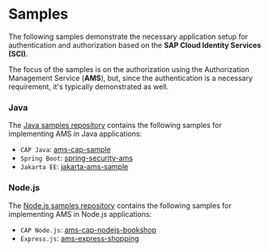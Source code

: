 # Samples

The following samples demonstrate the necessary application setup for authentication and authorization based on the **SAP Cloud Identity Services (SCI)**.

The focus of the samples is on the authorization using the Authorization Management Service (**AMS**), but, since the authentication is a necessary requirement, it's typically demonstrated as well.

### Java
The [Java samples repository](https://github.com/SAP-samples/ams-samples-java) contains the following samples for implementing AMS in Java applications:

- `CAP Java`: [ams-cap-sample](https://github.com/SAP-samples/ams-samples-java/tree/main/ams-cap-sample)
- `Spring Boot`: [spring-security-ams](https://github.com/SAP-samples/ams-samples-java/tree/main/spring-security-ams)
- `Jakarta EE`: [jakarta-ams-sample](https://github.com/SAP-samples/ams-samples-java/tree/main/jakarta-ams-sample)

### Node.js
The [Node.js samples repository](https://github.com/SAP-samples/ams-samples-node) contains the following samples for implementing AMS in Node.js applications:

- `CAP Node.js`: [ams-cap-nodejs-bookshop](https://github.com/SAP-samples/ams-samples-node/tree/main/ams-cap-nodejs-bookshop)
- `Express.js`: [ams-express-shopping](https://github.com/SAP-samples/ams-samples-node/tree/main/ams-express-shopping)